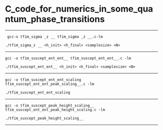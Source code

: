 # C_code_for_numerics_in_some_quantum_phase_transitions


-----------------------------


` gcc-o tfim_sigma _z __ tfim_sigma _z __.c-lm`

`./tfim_sigma_z __ <h_init> <h_final> <samplesize> <N>`


-----------------------------


`gcc -o tfim_suscept_ent_ent__ tfim_suscept_ent_ent__.c -lm`

`./tfim_suscept_ent_ent__ <h_init> <h_final> <samplesize> <N>`


-----------------------------


`gcc -o tfim_suscept_ent_ent_scaling tfim_suscept_ent_ent_peak_scaling__.c -lm`

`./tfim_suscept_ent_ent_scaling`


-----------------------------


`gcc -o tfim_suscept_peak_height_scaling__ tfim_suscept_ent_ent_peak_height_scaling.c -lm`

`./tfim_suscept_peak_height_scaling__`


-----------------------------
